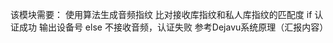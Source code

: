该模块需要：
    使用算法生成音频指纹
    比对接收库指纹和私人库指纹的匹配度
    if 认证成功 输出设备号 else 不接收音频，认证失败
    参考Dejavu系统原理（汇报内容）